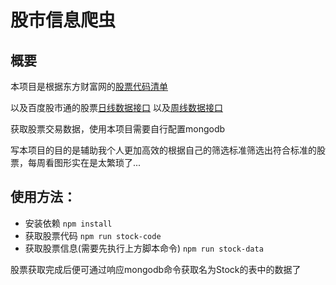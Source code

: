 # 股市信息爬虫

## 概要

本项目是根据东方财富网的[股票代码清单](http://quote.eastmoney.com/stocklist.html)

以及百度股市通的股票[日线数据接口](https://gupiao.baidu.com/api/stocks/stockdaybar?from=pc&os_ver=1&cuid=xxx&vv=100&format=json&stock_code=sz000001&step=3&start=&count=160&fq_type=no&timestamp=1508161883165)
以及[周线数据接口](https://gupiao.baidu.com/api/stocks/stockweekbar?from=pc&os_ver=1&cuid=xxx&vv=100&format=json&stock_code=sz000001&step=3&start=&count=160&fq_type=no&timestamp=1508161934457) 

获取股票交易数据，使用本项目需要自行配置mongodb

写本项目的目的是辅助我个人更加高效的根据自己的筛选标准筛选出符合标准的股票，每周看图形实在是太繁琐了...

## 使用方法：

- 安装依赖
`
    npm install
`
- 获取股票代码
`
    npm run stock-code
`
- 获取股票信息(需要先执行上方脚本命令)
`
    npm run stock-data
`

股票获取完成后便可通过响应mongodb命令获取名为Stock的表中的数据了